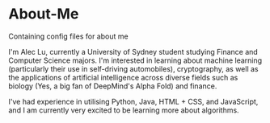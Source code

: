 # About-Me
Containing config files for about me

I'm Alec Lu, currently a University of Sydney student studying Finance and Computer Science majors.
I'm interested in learning about machine learning (particularly their use in self-driving automobiles), cryptography, as well as the applications of artificial intelligence across diverse fields such as biology (Yes, a big fan of DeepMind's Alpha Fold) and finance.

I've had experience in utilising Python, Java, HTML + CSS, and JavaScript, and I am currently very excited to be learning more about algorithms.
